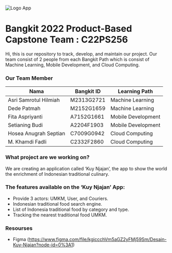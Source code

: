 ![Logo App](https://user-images.githubusercontent.com/95858431/171346154-6de3a106-c492-4c2a-91d5-2404632f1b76.png)

# Bangkit 2022 Product-Based Capstone Team : C22PS256
Hi, this is our repository to track, develop, and maintain our project.
Our team consist of 2 people from each Bangkit Path which is consist of Machine Learning, Mobile Development, and Cloud Computing.

### Our Team Member
| Nama                   | Bangkit ID  | Learning Path      |
| ---------------------- | ----------- | ------------------ |
| Asri Samrotul Hilmiah  | M2313G2721  | Machine Learning   |
| Dede Patmah            | M2152G1659  | Machine Learning   |
| Fita Aspriyanti        | A7152G1661  | Mobile Development |
| Setianing Budi         | A2204F1903  | Mobile Development |
| Hosea Anugrah Septian  | C7009G0942  | Cloud Computing    |
| M. Khamdi Fadli        | C2332F2860  | Cloud Computing    |

### What project are we working on?
We are creating an application called ‘Kuy Njajan’, the app to show the world the enrichment of Indonesian traditional culinary.

### The features available on the ‘Kuy Njajan’ App:
* Provide 3 actors: UMKM, User, and Couriers.
* Indonesian traditional food search engine.
* List of Indonesia traditional food by category and type.
* Tracking the nearest traditional food UMKM.

### Resourses
* Figma (https://www.figma.com/file/kgiccchVm5aGZ2yFMj59Sm/Desain-Kuy-Njajan?node-id=0%3A1)
